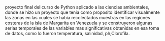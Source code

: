 proyecto final del curso de Python aplicado a las ciencias  ambientales, donde se hizo un proyecto que tenia como proposito identificar visualmente las zonas en las cuales se habia recolectados muestras en las regiones costeras de  la isla de Margarita en Venezuela y se construyeron algunas serias temporales de las variables mas significativas obtenidas en esa toma de datos, como 
lo fueron temperatura, salinidad, ph,Clorofila.
